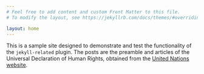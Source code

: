 ```yaml
---
# Feel free to add content and custom Front Matter to this file.
# To modify the layout, see https://jekyllrb.com/docs/themes/#overriding-theme-defaults

layout: home
---
```


This is a sample site designed to demonstrate and test the functionality of the
`jekyll-related` plugin. The posts are the preamble and articles of the
Universal Declaration of Human Rights, obtained from the [United Nations
website](https://www.un.org/en/about-us/universal-declaration-of-human-rights).
